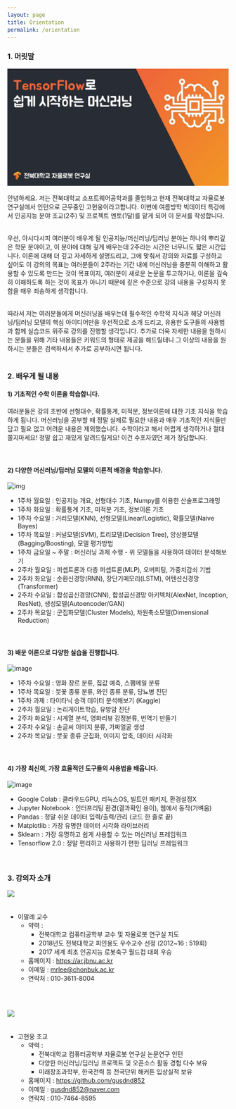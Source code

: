 ```yaml
---
layout: page
title: Orientation
permalink: /orientation
---
```


### 1. 머릿말

![](https://github.com/gusdnd852/bigdata-lecture/blob/master/images/main.jpg?raw=true)

안녕하세요. 저는 전북대학교 소프트웨어공학과를 졸업하고 현재 전북대학교 자율로봇 연구실에서 인턴으로 근무중인 고현웅이라고합니다. 이번에 여름방학 빅데이터 특강에서 인공지능 분야 조교(2주) 및 프로젝트 멘토(1달)를 맡게 되어 이 문서를 작성합니다. 
<br><br>

우선, 아시다시피 여러분이 배우게 될 인공지능/머신러닝/딥러닝 분야는 하나의 뿌리깊은 학문 분야이고, 이 분야에 대해 깊게 배우는데 2주라는 시간은 너무나도 짧은 시간입니다. 이론에 대해 더 깊고 자세하게 설명드리고, 그에 맞춰서 강의와 자료를 구성하고 싶어도 이 강의의 목표는 여러분들이 2주라는 기간 내에 머신러닝을 충분히 이해하고 활용할 수 있도록 만드는 것이 목표이지, 여러분이 새로운 논문을 투고하거나, 이론을 깊숙히 이해하도록 하는 것이 목표가 아니기 때문에 깊은 수준으로 강의 내용을 구성하지 못함을 매우 죄송하게 생각합니다. 
<br><br>

따라서 저는 여러분들에게 머신러닝을 배우는데 필수적인 수학적 지식과 해당 머신러닝/딥러닝 모델의 핵심 아이디어만을 우선적으로 소개 드리고, 유용한 도구들의 사용법과 함께 실습코드 위주로 강의를 진행할 생각입니다. 추가로 더욱 자세한 내용을 원하시는 분들을 위해 기타 내용들은 키워드의 형태로 제공을 해드릴테니 그 이상의 내용을 원하시는 분들은 검색하셔서 추가로 공부하시면 됩니다. 
<br><br>


### 2. 배우게 될 내용

#### 1) 기초적인 수학 이론을 학습합니다.

여러분들은 강의 초반에 선형대수, 확률통계, 미적분, 정보이론에 대한 기초 지식을 학습하게 됩니다.
머신러닝을 공부할 때 정말 실제로 필요한 내용과 매우 기초적인 지식들만 담고 
필요 없고 어려운 내용은 제외했습니다. 수학이라고 해서 어렵게 생각하거나 절대 쫄지마세요! 
정말 쉽고 재밌게 알려드릴게요! 이건 수포자였던 제가 장담합니다.
<br><br><br>

#### 2) 다양한 머신러닝/딥러닝 모델의 이론적 배경을 학습합니다.

![img](https://user-images.githubusercontent.com/38183241/87243488-4ec36c00-c471-11ea-88fd-98ebfb1c4e49.png)

- 1주차 월요일 : 인공지능 개요, 선형대수 기초, Numpy를 이용한 산술프로그래밍
- 1주차 화요일 : 확률통계 기초, 미적분 기초, 정보이론 기초
- 1주차 수요일 : 거리모델(KNN), 선형모델(Linear/Logistic), 확률모델(Naive Bayes)
- 1주차 목요일 : 커널모델(SVM), 트리모델(Decision Tree), 앙상블모델 (Bagging/Boosting), 모델 평가방법
- 1주차 금요일 ~ 주말 : 머신러닝 과제 수행 - 위 모델들을 사용하여 데이터 분석해보기
- 2주차 월요일 : 퍼셉트론과 다층 퍼셉트론(MLP), 오버피팅, 가중치감쇠 기법
- 2주차 화요일 : 순환신경망(RNN), 장단기메모리(LSTM), 어텐션신경망(Transformer)
- 2주차 수요일 : 합성곱신경망(CNN), 합성곱신경망 아키텍처(AlexNet, Inception, ResNet), 생성모델(Autoencoder/GAN)
- 2주차 목요일 : 군집화모델(Cluster Models), 차원축소모델(Dimensional Reduction)
<br><br><br>

#### 3) 배운 이론으로 다양한 실습을 진행합니다.

![image](https://user-images.githubusercontent.com/38183241/87243517-86321880-c471-11ea-9354-409a9701923d.png)

- 1주차 수요일 : 영화 장르 분류, 집값 예측, 스팸메일 분류
- 1주차 목요일 : 붓꽃 종류 분류, 와인 종류 분류, 당뇨병 진단
- 1주차 과제 : 타이타닉 승객 데이터 분석해보기 (Kaggle)
- 2주차 월요일 : 논리게이트학습, 유방암 진단
- 2주차 화요일 : 시계열 분석, 영화리뷰 감정분류, 번역기 만들기
- 2주차 수요일 : 손글씨 이미지 분류, 가짜얼굴 생성
- 2주차 목요일 : 붓꽃 종류 군집화, 이미지 압축, 데이터 시각화
<br><br><br>

#### 4) 가장 최신의, 가장 효율적인 도구들의 사용법을 배웁니다.

![image](https://user-images.githubusercontent.com/38183241/87243474-34898e00-c471-11ea-88d1-edfdfe083130.png)

- Google Colab : 클라우드GPU, 리눅스OS, 빌트인 패키지, 환경설정X
- Jupyter Notebook : 인터프리팅 환경(결과확인 용이), 웹에서 동작(가벼움)
- Pandas : 정말 쉬운 데이터 입력/출력/관리 (코드 한 줄로 끝)
- Matplotlib : 가장 유명한 데이터 시각화 라이브러리
- Sklearn : 가장 유명하고 쉽게 사용할 수 있는 머신러닝 프레임워크
- Tensorflow 2.0 : 정말 편리하고 사용하기 편한 딥러닝 프레임워크
<br><br><br>


### 3. 강의자 소개

<img width=250 src="https://ar.jbnu.ac.kr/user/ar/image/Malrey.png">
<br><br>

- 이말례 교수
  - 약력 :
    - 전북대학교 컴퓨터공학부 교수 및 자율로봇 연구실 지도
    - 2018년도 전북대학교 피인용도 우수교수 선정 (2012~16 : 519회)
    - 2017 세계 최초 인공지능 로봇축구 월드컵 대회 우승
  - 홈페이지 : https://ar.jbnu.ac.kr
  - 이메일 : mrlee@chonbuk.ac.kr
  - 연락처 : 010-3611-8004

<br><br>

<img width=250 src="https://avatars1.githubusercontent.com/u/38183241?s=460&u=6423bedbaf16cb1b4d5429a2ebdbca135bffa99d&v=4">
<br><br>

- 고현웅 조교
  - 약력 :
    - 전북대학교 컴퓨터공학부 자율로봇 연구실 논문연구 인턴
    - 다양한 머신러닝/딥러닝 프로젝트 및 오픈소스 활동 경험 다수 보유
    - 미래창조과학부, 한국전력 등 전국단위 해커톤 입상실적 보유
  - 홈페이지 : https://github.com/gusdnd852
  - 이메일 : gusdnd852@naver.com
  - 연락처 : 010-7464-8595
